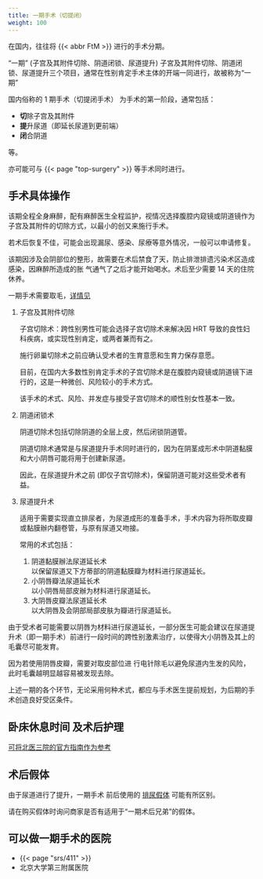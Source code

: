```yaml
---
title: 一期手术（切提闭）
weight: 100
---
```


在国内，往往将 {{< abbr FtM >}} 进行的手术分期。

“一期” (子宫及其附件切除、阴道闭锁、尿道提升) 子宮及其附件切除、阴道闭锁、尿道提升三个项目，通常在性别肯定手术主体的开端一同进行，故被称为“一期”

国内俗称的 1 期手术（切提闭手术） 为手术的第一阶段，通常包括：

- **切**除子宫及其附件
- **提**升尿道（即延长尿道到更前端）
- **闭**合阴道

等。

亦可能可与 {{< page "top-surgery" >}} 等手术同时进行。

## 手术具体操作

该期全程全身麻醉，配有麻醉医生全程监护，视情况选择腹腔内窥镜或阴道镜作为子宫及其附件的切除方式，以最小的创又来施行手术。

若术后恢复不佳，可能会出现漏尿、感染、尿療等意外情况，一般可以申请修复。

该期因涉及会阴部位的整形，故需要在术后禁食了天，防止排泄排遗污染术区造成感染，因麻醉所造成的胀 气通气了之后才能开始喝水。术后至少需要 14 天的住院休养。

一期手术需要取毛，[详情见](https://ftm.wiki/zh-cn/srs/stage-1-pre/)

1. 子宫及其附件切除

   子宫切除术：跨性别男性可能会选择子宫切除术来解决因 HRT 导致的良性妇科疾病，或实现性别肯定，或两者兼而有之。

   施行卵巢切除术之前应确认受术者的生育意愿和生育力保存意愿。

   目前，在国内大多数性别肯定手术的子宫切除术是在腹腔内窥镜或阴道镜下进行的，这是一种微创、风险较小的手术方式。

   该手术的术式、风险、并发症与接受子宫切除术的顺性别女性基本一致。

1. 阴道闭锁术

   阴道切除术包括切除阴道的全层上皮，然后闭锁阴道管。

   阴道切除术通常是与尿道提升手术同时进行的，因为在阴茎成形术中阴道黏膜和大小阴唇可能将用于创建新尿道。

   因此，在尿道提升术之前 (即仅子宫切除术)，保留阴道可能对这些受术者有益。

1. 尿道提升术

   适用于需要实现直立排尿者，为尿道成形的准备手术，手术内容为将所取皮瓣或黏膜辦内翻卷管，与原有尿道又吻接。

   常用的术式包括：

   1. 阴道黏膜辦法尿道延长术\
      以保留尿道又下方蒂部的阴道黏膜瓣为材料进行尿道延长。
   1. 小阴唇瓣法尿道延长术\
      以小阴唇局部皮辦为材料进行尿道延长。
   1. 大阴唇皮瓣法尿道延长术\
      以大阴唇及会阴部局部皮肤为瓣进行尿道延长。

由于受术者可能需要以阴唇为材料进行尿道延长，一部分医生可能会建议在尿道提升术（即一期手术）前进行一段时间的跨性别激素治疗，以使得大小阴唇及其上的毛囊尽可能发育。

因为若使用阴唇皮瓣，需要对取皮部位进 行电针除毛以避免尿道内生发的风险，此时毛囊越明显越容易被发现去除。

上述一期的各个环节，无论采用何种术式，都应与手术医生提前规划，为后期的手术创造良好受区条件。

## 卧床休息时间 及术后护理

[可将北医三院的官方指南作为参考](https://ftm.wiki/zh-cn/srs/puth/)

## 术后假体

由于尿道进行了提升，一期手术 前后使用的 [排尿假体](https://rle.wiki/fashion/ftm/packer/#penile-implant) 可能有所区别。

请在购买假体时询问商家是否有适用于“一期术后兄弟”的假体。

## 可以做一期手术的医院

- {{< page "srs/411" >}}
- 北京大学第三附属医院

